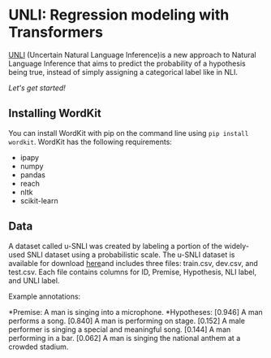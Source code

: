 # UNLI: Regression modeling with Transformers

[UNLI](https://github.com/clips/wordkit) (Uncertain Natural Language Inference)is a new approach to Natural Language Inference that aims to predict the probability of a hypothesis being true, instead of simply assigning a categorical label like in NLI. 


*Let's get started!*

## Installing WordKit
You can install WordKit with pip on the command line using `pip install wordkit`. WordKit has the following requirements:
* ipapy
* numpy
* pandas
* reach
* nltk
* scikit-learn


## Data
A dataset called u-SNLI was created by labeling a portion of the widely-used SNLI dataset using a probabilistic scale. The u-SNLI dataset is available for download [here](https://nlp.jhu.edu/unli/)and includes three files: train.csv, dev.csv, and test.csv. Each file contains columns for ID, Premise, Hypothesis, NLI label, and UNLI label.

Example annotations:

*Premise: A man is singing into a microphone.
*Hypotheses:
[0.946] A man performs a song.
[0.840] A man is performing on stage.
[0.152] A male performer is singing a special and meaningful song.
[0.144] A man performing in a bar.
[0.062] A man is singing the national anthem at a crowded stadium.
